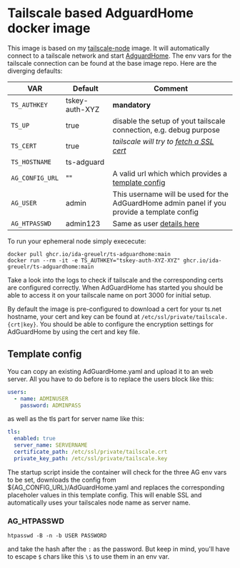 # Tailscale based AdguardHome docker image

This image is based on my [tailscale-node](https://github.com/ida-greuelr/tailscale-node) image. It will automatically connect to a tailscale network and start [AdguardHome](https://github.com/AdguardTeam/AdGuardHome/). The env vars for the tailscale connection can be found at the base image repo. Here are the diverging defaults:

| VAR | Default | Comment |
|-----|---------|---------|
| `TS_AUTHKEY`        | tskey-auth-XYZ  | **mandatory** |
| `TS_UP`             | true            | disable the setup of yout tailscale connection, e.g. debug purpose |
| `TS_CERT`           | true            | _tailscale will try to [fetch a SSL cert](https://tailscale.com/kb/1153/enabling-https/?q=https#provision-tls-certificates-for-your-devices)_ |
| `TS_HOSTNAME`       | ts-adguard      |  |
| `AG_CONFIG_URL`     | ""              | A valid url which which provides a [template config](#template-config)|
| `AG_USER`           | admin           | This username will be used for the AdGuardHome admin panel if you provide a template config |
| `AG_HTPASSWD`       | admin123        | Same as user [details here](#ag_htpasswd) |

To run your ephemeral node simply exececute:

```shell
docker pull ghcr.io/ida-greuelr/ts-adguardhome:main
docker run --rm -it -e TS_AUTHKEY="tskey-auth-XYZ-XYZ" ghcr.io/ida-greuelr/ts-adguardhome:main
```

Take a look into the logs to check if tailscale and the corresponding certs are configured correctly. When AdGuardHome has started you should be able to access it on your tailscale name on port 3000 for initial setup.

By default the image is pre-configured to download a cert for your ts.net hostname, your cert and key can be found at `/etc/ssl/private/tailscale.{crt|key}`. You should be able to configure the encryption settings for AdGuardHome by using the cert and key file.

## Template config

You can copy an existing AdGuardHome.yaml and upload it to an web server. All you have to do before is to replace the users block like this:

```yaml
users:
  - name: ADMINUSER
    password: ADMINPASS
```

as well as the tls part for server name like this:

```yaml
tls:
  enabled: true
  server_name: SERVERNAME
  certificate_path: /etc/ssl/private/tailscale.crt
  private_key_path: /etc/ssl/private/tailscale.key

```

The startup script inside the container will check for the three AG env vars to be set, downloads the config from ${AG_CONFIG_URL}/AdGuardHome.yaml and replaces the corresponding placeholer values in this template config. This will enable SSL and automatically uses your tailscales node name as server name.

### AG_HTPASSWD

```shell
htpasswd -B -n -b USER PASSWORD
```

and take the hash after the `:` as the password. But keep in mind, you'll have to escape `$` chars like this `\$` to use them in an env var.
